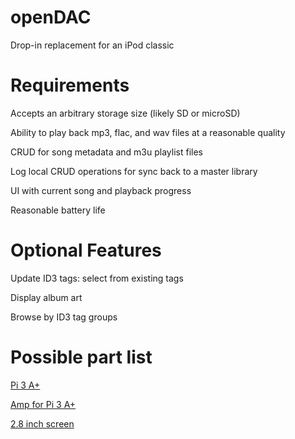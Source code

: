 # openDAC
Drop-in replacement for an iPod classic

# Requirements
Accepts an arbitrary storage size (likely SD or microSD)

Ability to play back mp3, flac, and wav files at a reasonable quality

CRUD for song metadata and m3u playlist files

Log local CRUD operations for sync back to a master library

UI with current song and playback progress

Reasonable battery life

# Optional Features
Update ID3 tags: select from existing tags

Display album art

Browse by ID3 tag groups

# Possible part list

[Pi 3 A+](https://www.adafruit.com/product/4027)

[Amp for Pi 3 A+](https://www.hifiberry.com/products/ampplus/)

[2.8 inch screen](https://www.adafruit.com/product/1601)

